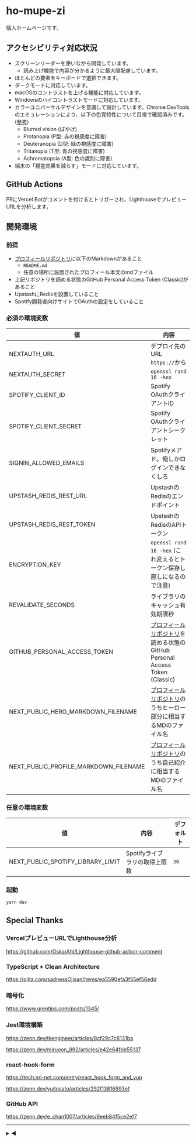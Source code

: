 # ho-mupe-zi

個人ホームページです。

## アクセシビリティ対応状況

- スクリーンリーダーを使いながら開発しています。
  - 読み上げ機能で内容が分かるように最大限配慮しています。
- ほとんどの要素をキーボードで選択できます。
- ダークモードに対応しています。
- macOSのコントラストを上げる機能に対応しています。
- Windowsのハイコントラストモードに対応しています。
- カラーユニバーサルデザインを意識して設計しています。Chrome DevToolsのエミュレーションにより、以下の色覚特性について目視で確認済みです。([参考](https://accessible-usable.net/2021/07/entry_210711.html))
  - Blurred vision (ぼやけ)
  - Protanopia (P型: 赤の視感度に障害)
  - Deuteranopia (D型: 緑の視感度に障害)
  - Tritanopia (T型: 青の視感度に障害)
  - Achromatopsia (A型: 色の識別に障害)
- 端末の「視差効果を減らす」モードに対応しています。

## GitHub Actions

PRにVercel Botがコメントを付けるとトリガーされ、LighthouseでプレビューURLを分析します。

## 開発環境

### 前提

- [プロフィールリポジトリ](https://github.com/temasaguru/temasaguru)に以下のMarkdownがあること
  - `README.md`
  - 任意の場所に設置されたプロフィール本文のmdファイル
- 上記リポジトリを読める状態のGitHub Personal Access Token (Classic)があること
- UpstashにRedisを設置していること
- Spotify開発者向けサイトでOAuthの設定をしていること

### 必須の環境変数

|値|内容|
|---|---|
|NEXTAUTH_URL|デプロイ先のURL `https://`から|
|NEXTAUTH_SECRET|`openssl rand 16 -hex`|
|SPOTIFY_CLIENT_ID|Spotify OAuthクライアントID|
|SPOTIFY_CLIENT_SECRET|Spotify OAuthクライアントシークレット|
|SIGNIN_ALLOWED_EMAILS|Spotifyメアド。俺しかログインできなくしろ|
|UPSTASH_REDIS_REST_URL|UpstashのRedisのエンドポイント|
|UPSTASH_REDIS_REST_TOKEN|UpstashのRedisのAPIトークン|
|ENCRYPTION_KEY|`openssl rand 16 -hex` (これ変えるとトークン保存し直しになるので注意)|
|REVALIDATE_SECONDS|ライブラリのキャッシュ有効期限秒|
|GITHUB_PERSONAL_ACCESS_TOKEN|[プロフィールリポジトリ](https://github.com/temasaguru/temasaguru)を読める状態のGitHub Personal Access Token (Classic)|
|NEXT_PUBLIC_HERO_MARKDOWN_FILENAME|[プロフィールリポジトリ](https://github.com/temasaguru/temasaguru)のうちヒーロー部分に相当するMDのファイル名|
|NEXT_PUBLIC_PROFILE_MARKDOWN_FILENAME|[プロフィールリポジトリ](https://github.com/temasaguru/temasaguru)のうち自己紹介に相当するMDのファイル名|

### 任意の環境変数

|値|内容|デフォルト
|---|---|---|
|NEXT_PUBLIC_SPOTIFY_LIBRARY_LIMIT|Spotifyライブラリの取得上限数|`30`|

### 起動

```sh
yarn dev
```

## Special Thanks

### VercelプレビューURLでLighthouse分析

https://github.com/OskarAhl/Lighthouse-github-action-comment

### TypeScript + Clean Architecture

https://qiita.com/sadnessOjisan/items/ea5590efa3f55ef56edd

### 暗号化

https://www.greptips.com/posts/1345/

### Jest環境構築

https://zenn.dev/tkengineer/articles/8cf29c7c8131ba

https://zenn.dev/miruoon_892/articles/e42e64fbb55137

### react-hook-form

https://tech.nri-net.com/entry/react_hook_form_and_yup

https://zenn.dev/yuitosato/articles/292f13816993ef

### GitHub API

https://zenn.dev/e_chan1007/articles/6eeb84f5ce2ef7

---

<details><summary>◀</summary><div>▶▲　　　ん？<br><br>...<br><br>...<br><br>...<br><br><br>▼◀<br>▶▲　　<i>S t a r   A l l i a n c e</i><br><br><br><br><br><br><br><br><br><strike>スターアライアンスの三角は5つだろ！</strike></div></details>
